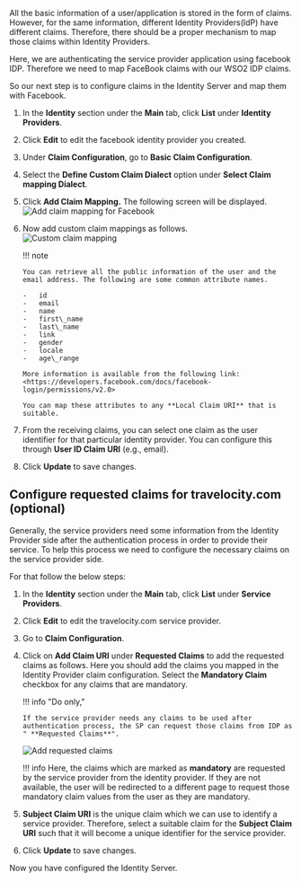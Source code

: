 All the basic information of a user/application is stored in the form of
claims. However, for the same information, different Identity Providers(IdP)
have different claims. Therefore, there should be a proper mechanism to
map those claims within Identity Providers.

Here, we are authenticating the service provider application using
facebook IDP. Therefore we need to map FaceBook claims with our WSO2 IDP
claims.

So our next step is to configure claims in the Identity Server and map
them with Facebook.

1.  In the **Identity** section under the **Main** tab, click **List**
    under **Identity Providers**.
    
2.  Click **Edit** to edit the facebook identity provider you created.

3.  Under **Claim Configuration**, go to **Basic Claim Configuration**.
    
4.  Select the **Define Custom Claim Dialect** option under **Select
    Claim mapping Dialect**.
    
5.  Click **Add Claim Mapping.** The following screen will be
    displayed.  
    ![Add claim mapping for Facebook](../../../../assets/img/fragments/add-claim-mapping-for-facebook.png)
    
6.  Now add custom claim mappings as follows.  
    ![Custom claim mapping](../../../../assets/img/fragments/custom-claim-mapping.png)

    !!! note 
    
		You can retrieve all the public information of the user and the
		email address. The following are some common attribute names.

		-	id  
		-	email  
		-	name  
		-	first\_name  
		-	last\_name  
		-	link  
		-	gender  
		-	locale  
		-	age\_range

		More information is available from the following link:
		<https://developers.facebook.com/docs/facebook-login/permissions/v2.0>

		You can map these attributes to any **Local Claim URI** that is
		suitable.

7.  From the receiving claims, you can select one claim as the user
    identifier for that particular identity provider. You can configure
    this through **User ID Claim URI** (e.g., email).
8.  Click **Update** to save changes.

## Configure requested claims for travelocity.com (optional)

Generally, the service providers need some information from the Identity
Provider side after the authentication process in order to provide their
service. To help this process we need to configure the necessary claims
on the service provider side.

For that follow the below steps:

1.  In the **Identity** section under the **Main** tab, click **List**
    under **Service Providers**.
2.  Click **Edit** to edit the travelocity.com service provider.
3.  Go to **Claim Configuration**.
4.  Click on **Add Claim URI** under **Requested Claims** to add the
    requested claims as follows. Here you should add the claims you
    mapped in the Identity Provider claim configuration. Select the
    **Mandatory Claim** checkbox for any claims that are mandatory.

    !!! info "Do only,"

		If the service provider needs any claims to be used after
		authentication process, the SP can request those claims from IDP as
		" **Requested Claims**".

    ![Add requested claims](../../../../assets/img/fragments/add-requested-claims.png)

	!!! info 
		Here, the claims which are marked as **mandatory** are requested by
		the service provider from the identity provider. If they are not
		available, the user will be redirected to a different page to
		request those mandatory claim values from the user as they are
		mandatory.

5.  **Subject Claim URI** is the unique claim which we can use to
    identify a service provider. Therefore, select a suitable claim for
    the **Subject Claim URI** such that it will become a unique
    identifier for the service provider.

6.  Click **Update** to save changes.

Now you have configured the Identity Server.